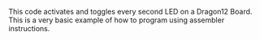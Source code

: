 This code activates and toggles every second LED on a Dragon12 Board.
This is a very basic example of how to program using assembler instructions.